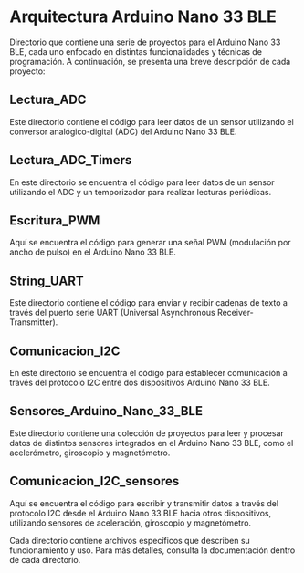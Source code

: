 # Arquitectura Arduino Nano 33 BLE

Directorio que contiene una serie de proyectos para el Arduino Nano 33 BLE, cada uno enfocado en distintas funcionalidades y técnicas de programación. A continuación, se presenta una breve descripción de cada proyecto:

## Lectura_ADC

Este directorio contiene el código para leer datos de un sensor utilizando el conversor analógico-digital (ADC) del Arduino Nano 33 BLE.

## Lectura_ADC_Timers

En este directorio se encuentra el código para leer datos de un sensor utilizando el ADC y un temporizador para realizar lecturas periódicas.

## Escritura_PWM

Aquí se encuentra el código para generar una señal PWM (modulación por ancho de pulso) en el Arduino Nano 33 BLE.

## String_UART

Este directorio contiene el código para enviar y recibir cadenas de texto a través del puerto serie UART (Universal Asynchronous Receiver-Transmitter).

## Comunicacion_I2C

En este directorio se encuentra el código para establecer comunicación a través del protocolo I2C entre dos dispositivos Arduino Nano 33 BLE.

## Sensores_Arduino_Nano_33_BLE

Este directorio contiene una colección de proyectos para leer y procesar datos de distintos sensores integrados en el Arduino Nano 33 BLE, como el acelerómetro, giroscopio y magnetómetro.

## Comunicacion_I2C_sensores

Aquí se encuentra el código para escribir y transmitir datos a través del protocolo I2C desde el Arduino Nano 33 BLE hacia otros dispositivos, utilizando sensores de aceleración, giroscopio y magnetómetro.

Cada directorio contiene archivos específicos que describen su funcionamiento y uso. Para más detalles, consulta la documentación dentro de cada directorio.
